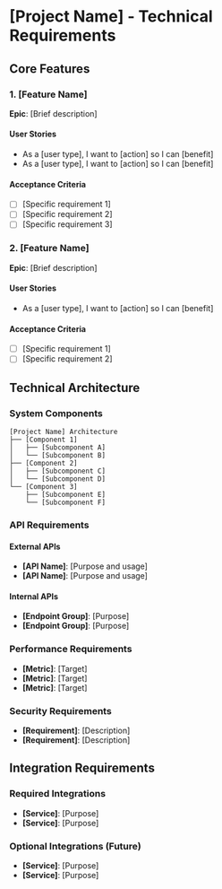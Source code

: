 # [Project Name] - Technical Requirements

## Core Features

### 1. [Feature Name]
**Epic**: [Brief description]

#### User Stories
- As a [user type], I want to [action] so I can [benefit]
- As a [user type], I want to [action] so I can [benefit]

#### Acceptance Criteria
- [ ] [Specific requirement 1]
- [ ] [Specific requirement 2]
- [ ] [Specific requirement 3]

### 2. [Feature Name]
**Epic**: [Brief description]

#### User Stories
- As a [user type], I want to [action] so I can [benefit]

#### Acceptance Criteria
- [ ] [Specific requirement 1]
- [ ] [Specific requirement 2]

## Technical Architecture

### System Components
```
[Project Name] Architecture
├── [Component 1]
│   ├── [Subcomponent A]
│   └── [Subcomponent B]
├── [Component 2]
│   ├── [Subcomponent C]
│   └── [Subcomponent D]
└── [Component 3]
    ├── [Subcomponent E]
    └── [Subcomponent F]
```

### API Requirements

#### External APIs
- **[API Name]**: [Purpose and usage]
- **[API Name]**: [Purpose and usage]

#### Internal APIs
- **[Endpoint Group]**: [Purpose]
- **[Endpoint Group]**: [Purpose]

### Performance Requirements
- **[Metric]**: [Target]
- **[Metric]**: [Target]
- **[Metric]**: [Target]

### Security Requirements
- **[Requirement]**: [Description]
- **[Requirement]**: [Description]

## Integration Requirements

### Required Integrations
- **[Service]**: [Purpose]
- **[Service]**: [Purpose]

### Optional Integrations (Future)
- **[Service]**: [Purpose]
- **[Service]**: [Purpose]
